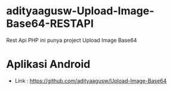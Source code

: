 # adityaagusw-Upload-Image-Base64-RESTAPI
Rest Api PHP ini punya project Upload Image Base64

# Aplikasi Android
- Link : https://github.com/adityaagusw/Upload-Image-Base64
